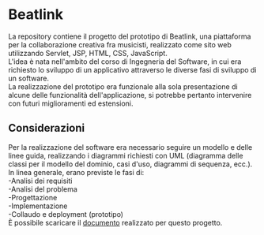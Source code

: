 # Beatlink

La repository contiene il progetto del prototipo di Beatlink, una piattaforma per la collaborazione creativa fra musicisti, realizzato come sito web utilizzando Servlet, JSP, HTML, CSS, JavaScript.  
L'idea è nata nell'ambito del corso di Ingegneria del Software, in cui era richiesto lo sviluppo di un applicativo attraverso le diverse fasi di sviluppo di un software.  
La realizzazione del prototipo era funzionale alla sola presentazione di alcune delle funzionalità dell'applicazione, si potrebbe pertanto intervenire con futuri miglioramenti ed estensioni.

## Considerazioni 
Per la realizzazione del software era necessario seguire un modello e delle linee guida, realizzando i diagrammi richiesti con UML (diagramma delle classi per il modello del dominio, casi d'uso, diagrammi di sequenza, ecc.).  
In linea generale, erano previste le fasi di:  
-Analisi dei requisiti  
-Analisi del problema  
-Progettazione  
-Implementazione  
-Collaudo e deployment (prototipo)  
È possibile scaricare il [documento](Progetto_Beatlink.pdf) realizzato per questo progetto.

